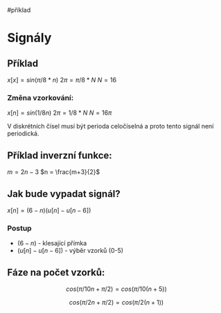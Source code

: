 #příklad 
# Signály
## Příklad

$x[x] = sin(\pi/8 * n)$
$2\pi = \pi/8 * N$
$N = 16$

### Změna vzorkování:
$x[n] = sin(1/8n)$
$2\pi = 1/8*N$
$N = 16\pi$

V diskrétních čísel musí být perioda celočíselná a proto tento signál není periodická. 

## Příklad inverzní funkce:
$m = 2n - 3$
$n = \frac{m+3}{2}$

## Jak bude vypadat signál?
$x[n] = (6-n)(u[n] - u[n-6])$
### Postup
- $(6-n)$ - klesající přímka
- $(u[n] - u[n-6])$ - výběr vzorků (0-5)
## Fáze na počet vzorků:
$$
cos(\pi/10n + \pi/2) = cos(\pi/10(n+5))
$$

$$
cos(\pi/2n + \pi/2) = cos(\pi/2(n+1))
$$

